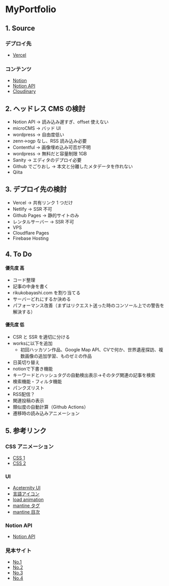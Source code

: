 # MyPortfolio

## 1. Source

### デプロイ先

- [Vercel](https://vercel.com/riku0413s-projects/my-portfolio/deployments)

### コンテンツ

- [Notion](https://www.notion.so/1d37e0613c5180fd8c76ea8843282b6d?v=1d37e0613c5180118bb9000c1ae5974b&pvs=4)
- [Notion API](https://www.notion.so/profile/integrations/internal/28e939cc-a9ff-491d-b476-0c160af612ca)
- [Cloudinary](https://console.cloudinary.com/console/c-3f6c6fa7138254d5d0b1b4d18e1bb6/media_library/folders/home?view_mode=mosaic)

## 2. ヘッドレス CMS の検討

- Notion API → 読み込み遅すぎ、offset 使えない
- microCMS → バッド UI
- wordpress → 自由度低い
- zenn→ogp なし、RSS 読み込み必要
- Contentful → 画像埋め込み可否が不明
- wordpress → 無料だと容量制限 1GB
- Sanity → エディタのデプロイ必要
- Github でごりおし → 本文と分離したメタデータを作れない
- Qiita

## 3. デプロイ先の検討

- Vercel → 共有リンク 1 つだけ
- Netlify → SSR 不可
- Github Pages → 静的サイトのみ
- レンタルサーバー → SSR 不可
- VPS
- Cloudflare Pages
- Firebase Hosting

## 4. To Do

#### 優先度 高
- コード整理
- 記事の中身を書く
- rikukobayashi.com を割り当てる
- サーバーどれにするか決める
- パフォーマンス改善（まずはリクエスト送った時のコンソール上での警告を解決する）

#### 優先度 低
- CSR と SSR を適切に分ける
- worksに以下を追加
  - 初回ハッカソン作品、Google Map API、CVで何か、世界遺産探訪、複数画像の追加学習、ものゼミの作品
- 日英切り替え
- notionで下書き機能
- キーワードとハッシュタグの自動検出表示→そのタグ関連の記事を検索
- 検索機能・フィルタ機能
- パンクズリスト
- RSS配信？
- 関連投稿の表示
- 類似度の自動計算（Github Actions）
- 遷移時の読み込みアニメーション

## 5. 参考リンク

### CSS アニメーション

- [CSS 1](https://animate-club.com/text/css_text_animation/)
- [CSS 2](https://deshinon.com/2019/03/04/simpl-osyare-title-css/#google_vignette)

### UI

- [Aceternity UI](https://ui.aceternity.com/components)
- [言語アイコン](https://www.flaticon.com/packs/countrys-flags)
- [load animation](https://photopizza.design/css_loading/)
- [mantine タグ](https://mantine.dev/core/badge/)
- [mantine 目次](https://ui.mantine.dev/category/toc/)

### Notion API

- [Notion API](https://developers.notion.com/docs/create-a-notion-integration#step-3-importing-the-notion-sdk-serverjs)

### 見本サイト

- [No.1](https://www.takuyasasatani.com/cv/)
- [No.2](https://takuonon.com/)
- [No.3](https://www.miyashita.com/)
- [No.4](https://www.starbucks.co.jp/recruit/)